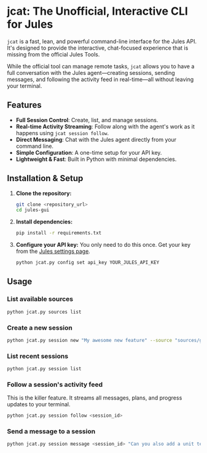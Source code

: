 # jcat: The Unofficial, Interactive CLI for Jules

`jcat` is a fast, lean, and powerful command-line interface for the Jules API. It's designed to provide the interactive, chat-focused experience that is missing from the official Jules Tools.

While the official tool can manage remote tasks, `jcat` allows you to have a full conversation with the Jules agent—creating sessions, sending messages, and following the activity feed in real-time—all without leaving your terminal.

## Features

- **Full Session Control**: Create, list, and manage sessions.
- **Real-time Activity Streaming**: Follow along with the agent's work as it happens using `jcat session follow`.
- **Direct Messaging**: Chat with the Jules agent directly from your command line.
- **Simple Configuration**: A one-time setup for your API key.
- **Lightweight & Fast**: Built in Python with minimal dependencies.

## Installation & Setup

1.  **Clone the repository:**
    ```bash
    git clone <repository_url>
    cd jules-gui
    ```

2.  **Install dependencies:**
    ```bash
    pip install -r requirements.txt
    ```

3.  **Configure your API key:**
    You only need to do this once. Get your key from the [Jules settings page](https://jules.google.com/settings#api).
    ```bash
    python jcat.py config set api_key YOUR_JULES_API_KEY
    ```

## Usage

### List available sources
```bash
python jcat.py sources list
```

### Create a new session
```bash
python jcat.py session new "My awesome new feature" --source "sources/github/your-org/your-repo"
```

### List recent sessions
```bash
python jcat.py session list
```

### Follow a session's activity feed
This is the killer feature. It streams all messages, plans, and progress updates to your terminal.
```bash
python jcat.py session follow <session_id>
```

### Send a message to a session
```bash
python jcat.py session message <session_id> "Can you also add a unit test for that?"
```